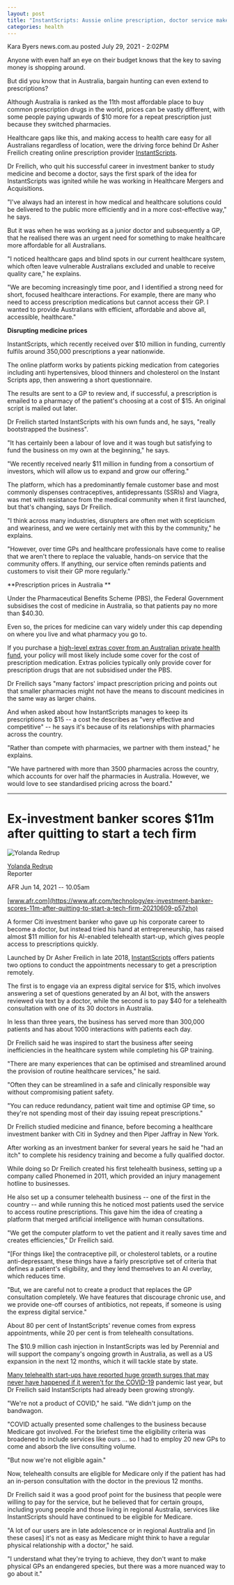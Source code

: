 ```yaml
---
layout: post
title: "InstantScripts: Aussie online prescription, doctor service makes $11m"
categories: health
---
```




Kara Byers news.com.au posted July 29, 2021 - 2:02PM

Anyone with even half an eye on their budget knows that the key to saving money is shopping around. 

But did you know that in Australia, bargain hunting can even extend to prescriptions? 

Although Australia is ranked as the 11th most affordable place to buy common prescription drugs in the world, prices can be vastly different, with some people paying upwards of $10 more for a repeat prescription just because they switched pharmacies. 

Healthcare gaps like this, and making access to health care easy for all Australians regardless of location, were the driving force behind Dr Asher Freilich creating online prescription provider [InstantScripts](https://www.instantscripts.com.au/). 

Dr Freilich, who quit his successful career in investment banker to study medicine and become a doctor, says the first spark of the idea for InstantScripts was ignited while he was working in Healthcare Mergers and Acquisitions. 

"I've always had an interest in how medical and healthcare solutions could be delivered to the public more efficiently and in a more cost-effective way," he says. 

But it was when he was working as a junior doctor and subsequently a GP, that he realised there was an urgent need for something to make healthcare more affordable for all Australians. 

"I noticed healthcare gaps and blind spots in our current healthcare system, which often leave vulnerable Australians excluded and unable to receive quality care," he explains. 

"We are becoming increasingly time poor, and I identified a strong need for short, focused healthcare interactions. For example, there are many who need to access prescription medications but cannot access their GP. I wanted to provide Australians with efficient, affordable and above all, accessible, healthcare."

**Disrupting medicine prices**

InstantScripts, which recently received over $10 million in funding, currently fulfils around 350,000 prescriptions a year nationwide. 

The online platform works by patients picking medication from categories including anti hypertensives, blood thinners and cholesterol on the Instant Scripts app, then answering a short questionnaire.

The results are sent to a GP to review and, if successful, a prescription is emailed to a pharmacy of the patient's choosing at a cost of $15. An original script is mailed out later.

Dr Freilich started InstantScripts with his own funds and, he says, "really bootstrapped the business".

"It has certainly been a labour of love and it was tough but satisfying to fund the business on my own at the beginning," he says. 

"We recently received nearly $11 million in funding from a consortium of investors, which will allow us to expand and grow our offering."

The platform, which has a predominantly female customer base and most commonly dispenses contraceptives, antidepressants (SSRIs) and Viagra, was met with resistance from the medical community when it first launched, but that's changing, says Dr Freilich. 

"I think across many industries, disrupters are often met with scepticism and weariness, and we were certainly met with this by the community," he explains. 

"However, over time GPs and healthcare professionals have come to realise that we aren't there to replace the valuable, hands-on service that the community offers. If anything, our service often reminds patients and customers to visit their GP more regularly."

**Prescription prices in Australia **

Under the Pharmaceutical Benefits Scheme (PBS), the Federal Government subsidises the cost of medicine in Australia, so that patients pay no more than $40.30. 

Even so, the prices for medicine can vary widely under this cap depending on where you live and what pharmacy you go to.

If you purchase a [high-level extras cover from an Australian private health fund](https://www.news.com.au/best-of/money/extrashealthinsurance/news-story/5d13a2be690e0485fe3da32b01ca167b), your policy will most likely include some cover for the cost of prescription medication. Extras policies typically only provide cover for prescription drugs that are not subsidised under the PBS.

Dr Freilich says "many factors' impact prescription pricing and points out that smaller pharmacies might not have the means to discount medicines in the same way as larger chains.

And when asked about how InstantScripts manages to keep its prescriptions to $15 -- a cost he describes as "very effective and competitive" -- he says it's because of its relationships with pharmacies across the country. 

"Rather than compete with pharmacies, we partner with them instead," he explains. 

"We have partnered with more than 3500 pharmacies across the country, which accounts for over half the pharmacies in Australia. However, we would love to see standardised pricing across the board."


---



# Ex-investment banker scores $11m after quitting to start a tech firm

![Yolanda Redrup](https://static.ffx.io/images/$width_140%2C$height_140/t_crop_auto%2Cq_auto:best%2Cfl_any_format/cdd38c4b4a94da7cc46d9394cd2ba68b4cb4d09e)

[Yolanda Redrup](https://www.afr.com/by/yolanda-redrup-j7gdq)  
Reporter

AFR Jun 14, 2021 -- 10.05am

[www.afr.com](https://www.afr.com/technology/ex-investment-banker-scores-11m-after-quitting-to-start-a-tech-firm-20210609-p57zho)

A former Citi investment banker who gave up his corporate career to become a doctor, but instead tried his hand at entrepreneurship, has raised almost $11 million for his AI-enabled telehealth start-up, which gives people access to prescriptions quickly.

Launched by Dr Asher Freilich in late 2018, [InstantScripts](https://www.instantscripts.com.au/) offers patients two options to conduct the appointments necessary to get a prescription remotely.


The first is to engage via an express digital service for $15, which involves answering a set of questions generated by an AI bot, with the answers reviewed via text by a doctor, while the second is to pay $40 for a telehealth consultation with one of its 30 doctors in Australia.

In less than three years, the business has served more than 300,000 patients and has about 1000 interactions with patients each day.

Dr Freilich said he was inspired to start the business after seeing inefficiencies in the healthcare system while completing his GP training.

"There are many experiences that can be optimised and streamlined around the provision of routine healthcare services," he said.

"Often they can be streamlined in a safe and clinically responsible way without compromising patient safety.

"You can reduce redundancy, patient wait time and optimise GP time, so they're not spending most of their day issuing repeat prescriptions."

Dr Freilich studied medicine and finance, before becoming a healthcare investment banker with Citi in Sydney and then Piper Jaffray in New York.


After working as an investment banker for several years he said he "had an itch" to complete his residency training and become a fully qualified doctor.

While doing so Dr Freilich created his first telehealth business, setting up a company called Phonemed in 2011, which provided an injury management hotline to businesses.

He also set up a consumer telehealth business -- one of the first in the country -- and while running this he noticed most patients used the service to access routine prescriptions. This gave him the idea of creating a platform that merged artificial intelligence with human consultations.

"We get the computer platform to vet the patient and it really saves time and creates efficiencies," Dr Freilich said.

"[For things like] the contraceptive pill, or cholesterol tablets, or a routine anti-depressant, these things have a fairly prescriptive set of criteria that defines a patient's eligibility, and they lend themselves to an AI overlay, which reduces time.

"But, we are careful not to create a product that replaces the GP consultation completely. We have features that discourage chronic use, and we provide one-off courses of antibiotics, not repeats, if someone is using the express digital service."

About 80 per cent of InstantScripts' revenue comes from express appointments, while 20 per cent is from telehealth consultations.

The $10.9 million cash injection in InstantScripts was led by Perennial and will support the company's ongoing growth in Australia, as well as a US expansion in the next 12 months, which it will tackle state by state.

[Many telehealth start-ups have reported huge growth surges that may never have happened if it weren't for the COVID-19](https://www.afr.com/technology/telehealth-start-ups-hail-a-decade-s-worth-of-progress-during-covid-19-20200603-p54z4b) pandemic last year, but Dr Freilich said InstantScripts had already been growing strongly.

"We're not a product of COVID," he said. "We didn't jump on the bandwagon.

"COVID actually presented some challenges to the business because Medicare got involved. For the briefest time the eligibility criteria was broadened to include services like ours ... so I had to employ 20 new GPs to come and absorb the live consulting volume.

"But now we're not eligible again."

Now, telehealth consults are eligible for Medicare only if the patient has had an in-person consultation with the doctor in the previous 12 months.

Dr Freilich said it was a good proof point for the business that people were willing to pay for the service, but he believed that for certain groups, including young people and those living in regional Australia, services like InstantScripts should have continued to be eligible for Medicare.

"A lot of our users are in late adolescence or in regional Australia and [in these cases] it's not as easy as Medicare might think to have a regular physical relationship with a doctor," he said.

"I understand what they're trying to achieve, they don't want to make physical GPs an endangered species, but there was a more nuanced way to go about it."

